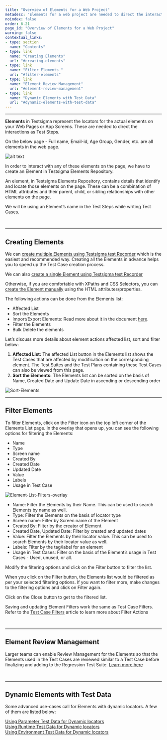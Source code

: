 ```yaml
---
title: "Overview of Elements for a Web Project"
metadesc: "Elements for a web project are needed to direct the interactions of UI. Here's an overview of Elements for a web project in Testsigma. "
noindex: false
order: 6.21
page_id: "Overview of Elements for a Web Project"
warning: false
contextual_links:
- type: section
  name: "Contents"
- type: link
  name: "Creating Elements"
  url: "#creating-elements"
- type: link
  name: "Filter Elements "
  url: "#filter-elements"
- type: link
  name: "Element Review Management"
  url: "#element-review-management"
- type: link
  name: "Dynamic Elements with Test Data"
  url: "#dynamic-elements-with-test-data"
---
```


---

**Elements** in Testsigma represent the locators for the actual elements on your Web Pages or App Screens. These are needed to direct the interactions as Test Steps.

On the below page - Full name, Email-id, Age Group, Gender, etc. are all elements in the web page.

![alt text](https://docs.testsigma.com/images/web-apps/sample-elements.png)

In order to interact with any of these elements on the page, we have to create an Element in Testsigma Elements Repository.

An element, in Testsigma Elements Repository, contains details that identify and locate those elements on the page. These can be a combination of HTML attributes and their parent, child, or sibling relationships with other elements on the page.

We will be using an Element’s name in the Test Steps while writing Test Cases.

<br>

---
## **Creating Elements**

We can [create multiple Elements using Testsigma test Recorder](https://testsigma.com/docs/elements/web-apps/record-multiple-elements/) which is the easiest and recommended way. Creating all the Elements in advance helps you to speed up the Test Case creation process.

We can also [create a single Element using Testsigma test Recorder](https://testsigma.com/docs/elements/web-apps/capture-single-element/)

Otherwise, if you are comfortable with XPaths and CSS Selectors, you can [create the Element manually](https://testsigma.com/docs/elements/web-apps/create-manually/) using the HTML attributes/properties.


The following actions can be done from the Elements list:
* Affected List
* Sort the Elements 
* Import/Export Elements: Read more about it in the document [here](https://testsigma.com/docs/elements/import-export/).
* Filter the Elements
* Bulk Delete the elements

Let’s discuss more details about element actions affected list, sort and filter below:
1. **Affected List:** The affected List button in the Elements list shows the Test Cases that are affected by modification on the corresponding element.
The Test Suites and the Test Plans containing these Test Cases can also be viewed from this page.
2. **Sort the Elements:** The Elements list can be sorted on the basis of Name, Created Date and Update Date in ascending or descending order

![Sort-Elements](https://s3.amazonaws.com/static-docs.testsigma.com/new_images/elements/web-apps/overview/Sort-Elements.png)

---
## **Filter Elements** 
To filter Elements, click on the Filter icon on the top left corner of the Elements List page. In the overlay that opens up, you can see the following options for filtering the Elements:

* Name
* Type
* Screen name
* Created By
* Created Date
* Updated Date
* Value
* Labels
* Usage in Test Case

![Element-List-Filters-overlay](https://s3.amazonaws.com/static-docs.testsigma.com/new_images/elements/web-apps/overview/Element-List-Filters-overlay.png)

* Name: Filter the Elements by their Name. This can be used to search Elements by name as well.
* Type: Filter the Elements on the basis of locator type
* Screen name: Filter by Screen name of the Element
* Created By: Filter by the creator of Element
* Created Date, Updated Date: Filter by created and updated dates
* Value: Filter the Elements by their locator value. This can be used to search Elements by their locator value as well.
* Labels: Filter by the tag/label for an element
* Usage in Test Cases: Filter on the basis of the Element’s usage in Test Cases - Used, unused, or all.

Modify the filtering options and click on the Filter button to filter the list. 

When you click on the Filter button, the Elements list would be filtered as per your selected filtering options. If you want to filter more, make changes to the filtering options and click on Filter again.

Click on the Close button to get to the filtered list.

Saving and updating Element Filters work the same as Test Case Filters. Refer to the [Test Case Filters](https://testsigma.com/docs/test-cases/manage/filters/) article to learn more about Filter Actions

<br>

---
## **Element Review Management**
Larger teams can enable Review Management for the Elements so that the Elements used in the Test Cases are reviewed similar to a Test Case before finalizing and adding to the Regression Test Suite. [Learn more here](https://testsigma.com/docs/collaboration/elements-review-management/)

<br>

---
## **Dynamic Elements with Test Data**
Some advanced use-cases call for Elements with dynamic locators. A few of them are listed below:

[Using Parameter Test Data for Dynamic locators](https://testsigma.com/docs/elements/dynamic-elements/with-parameter-test-data/)<br>
[Using Runtime Test Data for Dynamic locators](https://testsigma.com/docs/elements/dynamic-elements/with-runtime-test-data/)<br>
[Using Environment Test Data for Dynamic locators](https://testsigma.com/docs/elements/dynamic-elements/with-environment-data/)<br>




